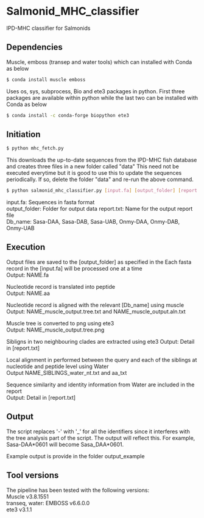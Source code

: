 # Salmonid_MHC_classifier
IPD-MHC classifier for Salmonids


## Dependencies
Muscle, emboss (transep and water tools) which can installed with Conda as below
```bash
$ conda install muscle emboss
```

Uses os, sys, subprocess, Bio and ete3 packages in python.
First three packages are available within python while the last two can be installed with Conda as below
```bash
$ conda install -c conda-forge biopython ete3 
```


## Initiation
```bash
$ python mhc_fetch.py
```
This downloads the up-to-date sequences from the IPD-MHC fish database and creates three files in a new folder called "data"
This need not be executed everytime but it is good to use this to update the sequences periodically. If so, delete the folder "data" and re-run the above command.

```bash
$ python salmonid_mhc_classifier.py [input.fa] [output_folder] [report.txt] [Db_name]
```  

input.fa: Sequences in fasta format  
output_folder: Folder for output data
report.txt: Name for the output report file  
Db_name: Sasa-DAA, Sasa-DAB, Sasa-UAB, Onmy-DAA, Onmy-DAB, Onmy-UAB  

## Execution
Output files are saved to the [output_folder] as specified in the 
Each fasta record in the [input.fa] will be processed one at a time  
  Output: NAME.fa  
  
Nucleotide record is translated into peptide  
  Output: NAME.aa  
  
Nucleotide record is aligned with the relevant [Db_name] using muscle  
  Output: NAME_muscle_output.tree.txt and NAME_muscle_output.aln.txt  
  
Muscle tree is converted to png using ete3  
  Output: NAME_muscle_output.tree.png  
  
Sibligns in two neighbouring clades are extracted using ete3
  Output: Detail in [report.txt]  
  
Local alignment in performed between the query and each of the siblings at nucleotide and peptide level using Water  
  Output NAME_SIBLINGS_water_nt.txt and aa_txt  
  
Sequence similarity and identity information from Water are included in the report  
  Output: Detail in [report.txt]  
  
## Output
The script replaces '-' with '\_' for all the identifiers since it interferes with the tree analysis part of the script.
The output will reflect this. For example, Sasa-DAA\*0601 will become Sasa_DAA*0601. 

Example output is provide in the folder output_example

## Tool versions
The pipeline has been tested with the following versions:  
Muscle v3.8.1551  
transeq, water: EMBOSS v6.6.0.0  
ete3 v3.1.1  
